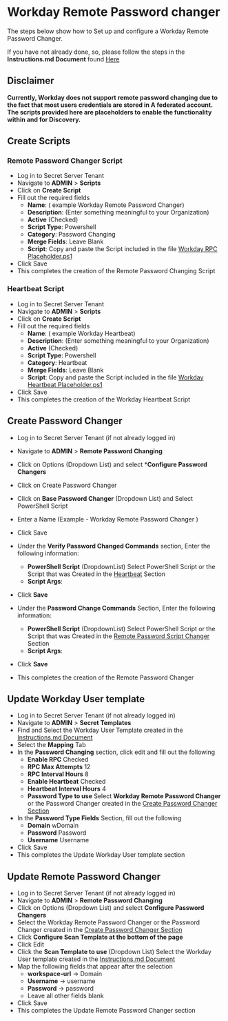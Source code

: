 # Workday Remote Password changer

The steps below show how to Set up and configure a Workday Remote Password Changer.

If you have not already done, so, please follow the steps in the **Instructions.md Document** found [Here](../Instructions.md)

## Disclaimer
**Currently, Workday does not support remote password changing due to the fact that most users credentials are stored in A federated account. The scripts provided here are placeholders to enable the functionality within and for Discovery.**

## Create Scripts

### Remote Password Changer Script

- Log in to Secret Server Tenant
- Navigate to **ADMIN** > **Scripts**
- Click on **Create Script**
- Fill out the required fields 
    - **Name**: ( example Workday Remote Password Changer)
    - **Description**: (Enter something meaningful to your Organization)
    - **Active** (Checked)
    - **Script Type**: Powershell
    - **Category**: Password Changing
    - **Merge Fields**: Leave Blank
    - **Script**: Copy and paste the Script included in the file [Workday RPC Placeholder.ps1](./Workday%20RPC%20Placeholder.ps1)
- Click Save
- This completes the creation of the Remote Password Changing Script

### Heartbeat Script

- Log in to Secret Server Tenant
- Navigate to **ADMIN** > **Scripts**
- Click on **Create Script**
- Fill out the required fields 
    - **Name**: ( example Workday Heartbeat)
    - **Description**: (Enter something meaningful to your Organization)
    - **Active** (Checked)
    - **Script Type**: Powershell
    - **Category**: Heartbeat
    - **Merge Fields**: Leave Blank
    - **Script**: Copy and paste the Script included in the file [Workday Heartbeat Placeholder.ps1](./Workday%20Heartbeat%20Placeholder.ps1)
- Click Save
- This completes the creation of the Workday Heartbeat Script

## Create Password Changer

- Log in to Secret Server Tenant (if not already logged in)
- Navigate to **ADMIN** > **Remote Password Changing**
- Click on Options (Dropdown List) and select ***Configure Password Changers**
- Click on Create Password Changer
- Click on **Base Password Changer** (Dropdown List) and Select PowerShell Script
- Enter a Name (Example - Workday Remote Password Changer )
- Click Save
 - Under the **Verify Password Changed Commands** section, Enter the following information:
   - **PowerShell Script**  (DropdownList) Select PowerShell Script or the Script that was Created in the [Heartbeat](#heartbeat-script)	Section  
    - **Script Args**: 
            ```  ```
  - Click	**Save**

- Under the **Password Change Commands** Section, Enter the following information:
  - **PowerShell Script**  (DropdownList) Select PowerShell Script or the Script that was Created in the [Remote Password Script Changer](#remote-password-changer-script)	Section  
  - **Script Args**: 
            ```  ```
- Click	**Save**
- This completes the creation of the Remote Password Changer

## Update Workday User template

- Log in to Secret Server Tenant (if not already logged in)
- Navigate to **ADMIN** > **Secret Templates**
- Find and Select the Workday User Template created in the [Instructions.md Document](../Instructions.md)
- Select the **Mapping** Tab 
- In the **Password Changing** section, click edit and fill out the following
  - **Enable RPC** Checked
  - **RPC Max Attempts** 12
  - **RPC Interval Hours** 8
  - **Enable Heartbeat** Checked
  - **Heartbeat Interval Hours** 4
  - **Password Type to use** Select **Workday Remote Password Changer** or the Password Changer created in the [Create Password Changer Section](#create-password-changer)
- In the **Password Type Fields** Section, fill out the following
  - **Domain** wDomain
  - **Password** Password
  - **Username** Username
- Click Save
- This completes the Update Workday User template section

## Update Remote Password Changer

- Log in to Secret Server Tenant (if not already logged in)
- Navigate to **ADMIN** > **Remote Password Changing**
- Click on Options (Dropdown List) and select **Configure Password Changers**
- Select the Workday Remote Password Changer or the Password Changer created in the [Create Password Changer Section](#create-password-changer)
- Click **Configure Scan Template at the bottom of the page**
- Click Edit
- Click the **Scan Template to use** (Dropdown List) Select the Workday User template created in the [Instructions.md Document](../Instructions.md)
- Map the following fields that appear after the selection
  - **workspace-url** -> Domain
  - **Username** -> username
  - **Password** -> password
  - Leave all other fields blank
- Click Save
- This completes the Update Remote Password Changer section




